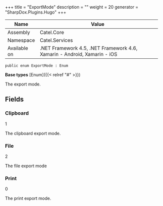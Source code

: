 

+++
title = "ExportMode" 
description = ""
weight = 20
generator = "SharpDox.Plugins.Hugo"
+++

Name|Value
---|---
Assembly|Catel.Core
Namespace|Catel.Services
Available on|.NET Framework 4.5, .NET Framework 4.6, Xamarin - Android, Xamarin - iOS

```
public enum ExportMode : Enum
```

**Base types**
[Enum]({{< relref "#" >}})

The export mode.

## Fields

### Clipboard

1

The clipboard export mode.

### File

2

The file export mode

### Print

0

The print export mode.

